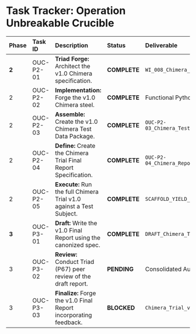 # Task Tracker: Operation Unbreakable Crucible

| Phase | Task ID   | Description                                                        | Status      | Deliverable                                          |
| :---- | :-------- | :----------------------------------------------------------------- | :---------- | :--------------------------------------------------- |
| **2** | OUC-P2-01 | **Triad Forge:** Architect the v1.0 Chimera specification.             | **COMPLETE**  | `WI_008_Chimera_Sandbox_v1.2_Spec.md`              |
| 2     | OUC-P2-02 | **Implementation:** Forge the v1.0 Chimera steel.                  | **COMPLETE**  | Functional Python Code (`v1.2`)                      |
| 2     | OUC-P2-03 | **Assemble:** Create the v1.0 Chimera Test Data Package.           | **COMPLETE**  | `OUC-P2-03_Chimera_Test_Data_Package_v1.0.md`        |
| 2     | OUC-P2-04 | **Define:** Create the Chimera Trial Final Report Specification.     | **COMPLETE**  | `OUC-P2-04_Chimera_Report_Specification_v1.0.md`     |
| 2     | OUC-P2-05 | **Execute:** Run the full Chimera Trial v1.0 against a Test Subject. | **COMPLETE**  | `SCAFFOLD_YIELD_CHIMERA_TRIAL_DATA_V1.md`          |
| **3** | OUC-P3-01 | **Draft:** Write the v1.0 Final Report using the canonized spec.   | **COMPLETE**  | `DRAFT_Chimera_Trial_v1_Final_Report.md`             |
| 3     | OUC-P3-02 | **Review:** Conduct Triad (P67) peer review of the draft report.    | **PENDING**   | Consolidated Audit Feedback                        |
| 3     | OUC-P3-03 | **Finalize:** Forge the v1.0 Final Report incorporating feedback.   | **BLOCKED**   | `Chimera_Trial_v1_Final_Report.md`                   |